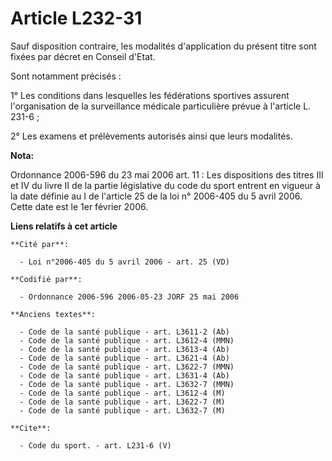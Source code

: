 # Article L232-31

Sauf disposition contraire, les modalités d'application du présent titre sont fixées par décret en Conseil d'Etat. 

Sont notamment précisés : 

1° Les conditions dans lesquelles les fédérations sportives assurent l'organisation de la surveillance médicale particulière
prévue à l'article L. 231-6 ;

2° Les examens et prélèvements autorisés ainsi que leurs modalités.

**Nota:**

Ordonnance 2006-596 du 23 mai 2006 art. 11 : Les dispositions des titres III et IV du livre II de la partie législative du
code du sport entrent en vigueur à la date définie au I de l'article 25 de la loi n° 2006-405 du 5 avril 2006. Cette date est
le 1er février 2006.

**Liens relatifs à cet article**

	**Cité par**:

	  - Loi n°2006-405 du 5 avril 2006 - art. 25 (VD)

	**Codifié par**:

	  - Ordonnance 2006-596 2006-05-23 JORF 25 mai 2006

	**Anciens textes**:

	  - Code de la santé publique - art. L3611-2 (Ab)
	  - Code de la santé publique - art. L3612-4 (MMN)
	  - Code de la santé publique - art. L3613-4 (Ab)
	  - Code de la santé publique - art. L3621-4 (Ab)
	  - Code de la santé publique - art. L3622-7 (MMN)
	  - Code de la santé publique - art. L3631-4 (Ab)
	  - Code de la santé publique - art. L3632-7 (MMN)
	  - Code de la santé publique - art. L3612-4 (M)
	  - Code de la santé publique - art. L3622-7 (M)
	  - Code de la santé publique - art. L3632-7 (M)

	**Cite**:

	  - Code du sport. - art. L231-6 (V)
